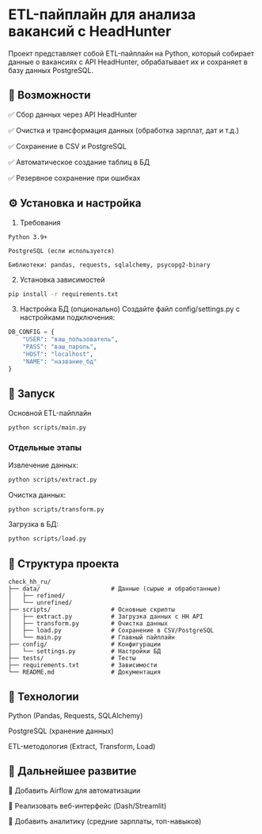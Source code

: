 # ETL-пайплайн для анализа вакансий с HeadHunter
 Проект представляет собой ETL-пайплайн на Python, который собирает данные о вакансиях с API HeadHunter, обрабатывает их и сохраняет в базу данных PostgreSQL.

## 🚀 Возможности

✅ Сбор данных через API HeadHunter

✅ Очистка и трансформация данных (обработка зарплат, дат и т.д.)

✅ Сохранение в CSV и PostgreSQL

✅ Автоматическое создание таблиц в БД

✅ Резервное сохранение при ошибках

## ⚙️ Установка и настройка
1. Требования
```
Python 3.9+

PostgreSQL (если используется)

Библиотеки: pandas, requests, sqlalchemy, psycopg2-binary
```
2. Установка зависимостей
```bash
pip install -r requirements.txt
```

3. Настройка БД (опционально)
Создайте файл config/settings.py с настройками подключения:

```python
DB_CONFIG = {
    "USER": "ваш_пользователь",
    "PASS": "ваш_пароль",
    "HOST": "localhost",
    "NAME": "название_бд"
}
```
## 🚀 Запуск
Основной ETL-пайплайн

```bash
python scripts/main.py
```

### Отдельные этапы

Извлечение данных:
```bash
python scripts/extract.py
```

Очистка данных:

```bash
python scripts/transform.py
```
Загрузка в БД:

```bash
python scripts/load.py
```
## 📂 Структура проекта
```text
check_hh_ru/
├── data/                    # Данные (сырые и обработанные)
│   ├── refined/                 
│   └── unrefined/          
├── scripts/                 # Основные скрипты
│   ├── extract.py           # Загрузка данных с HH API
│   ├── transform.py         # Очистка данных
│   ├── load.py              # Сохранение в CSV/PostgreSQL
│   └── main.py              # Главный пайплайн
├── config/                  # Конфигурации
│   └── settings.py          # Настройки БД
├── tests/                   # Тесты
├── requirements.txt         # Зависимости
└── README.md                # Документация
```
## 🔧 Технологии
Python (Pandas, Requests, SQLAlchemy)

PostgreSQL (хранение данных)

ETL-методология (Extract, Transform, Load)

## 📌 Дальнейшее развитие
🔹 Добавить Airflow для автоматизации

🔹 Реализовать веб-интерфейс (Dash/Streamlit)

🔹 Добавить аналитику (средние зарплаты, топ-навыков)
